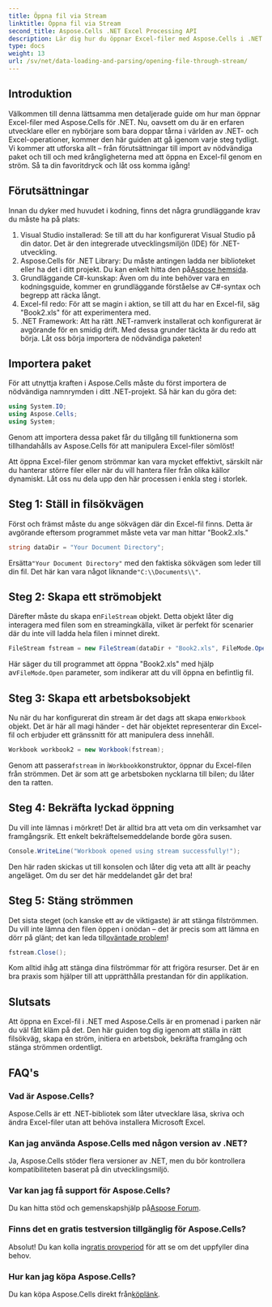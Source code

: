 ```yaml
---
title: Öppna fil via Stream
linktitle: Öppna fil via Stream
second_title: Aspose.Cells .NET Excel Processing API
description: Lär dig hur du öppnar Excel-filer med Aspose.Cells i .NET. Denna nybörjarvänliga guide ger steg-för-steg-instruktioner för effektiv filhantering.
type: docs
weight: 13
url: /sv/net/data-loading-and-parsing/opening-file-through-stream/
---
```

## Introduktion
Välkommen till denna lättsamma men detaljerade guide om hur man öppnar Excel-filer med Aspose.Cells för .NET. Nu, oavsett om du är en erfaren utvecklare eller en nybörjare som bara doppar tårna i världen av .NET- och Excel-operationer, kommer den här guiden att gå igenom varje steg tydligt. Vi kommer att utforska allt – från förutsättningar till import av nödvändiga paket och till och med krångligheterna med att öppna en Excel-fil genom en ström. Så ta din favoritdryck och låt oss komma igång!
## Förutsättningar
Innan du dyker med huvudet i kodning, finns det några grundläggande krav du måste ha på plats:
1. Visual Studio installerad: Se till att du har konfigurerat Visual Studio på din dator. Det är den integrerade utvecklingsmiljön (IDE) för .NET-utveckling.
2.  Aspose.Cells för .NET Library: Du måste antingen ladda ner biblioteket eller ha det i ditt projekt. Du kan enkelt hitta den på[Aspose hemsida](https://releases.aspose.com/cells/net/).
3. Grundläggande C#-kunskap: Även om du inte behöver vara en kodningsguide, kommer en grundläggande förståelse av C#-syntax och begrepp att räcka långt.
4. Excel-fil redo: För att se magin i aktion, se till att du har en Excel-fil, säg "Book2.xls" för att experimentera med.
5. .NET Framework: Att ha rätt .NET-ramverk installerat och konfigurerat är avgörande för en smidig drift.
Med dessa grunder täckta är du redo att börja. Låt oss börja importera de nödvändiga paketen!
## Importera paket
För att utnyttja kraften i Aspose.Cells måste du först importera de nödvändiga namnrymden i ditt .NET-projekt. Så här kan du göra det:
```csharp
using System.IO;
using Aspose.Cells;
using System;
```
Genom att importera dessa paket får du tillgång till funktionerna som tillhandahålls av Aspose.Cells för att manipulera Excel-filer sömlöst!

Att öppna Excel-filer genom strömmar kan vara mycket effektivt, särskilt när du hanterar större filer eller när du vill hantera filer från olika källor dynamiskt. Låt oss nu dela upp den här processen i enkla steg i storlek.
## Steg 1: Ställ in filsökvägen
Först och främst måste du ange sökvägen där din Excel-fil finns. Detta är avgörande eftersom programmet måste veta var man hittar "Book2.xls."
```csharp
string dataDir = "Your Document Directory";
```
 Ersätta`"Your Document Directory"` med den faktiska sökvägen som leder till din fil. Det här kan vara något liknande`"C:\\Documents\\"`.
## Steg 2: Skapa ett strömobjekt
 Därefter måste du skapa en`FileStream` objekt. Detta objekt låter dig interagera med filen som en streamingkälla, vilket är perfekt för scenarier där du inte vill ladda hela filen i minnet direkt.
```csharp
FileStream fstream = new FileStream(dataDir + "Book2.xls", FileMode.Open);
```
 Här säger du till programmet att öppna "Book2.xls" med hjälp av`FileMode.Open` parameter, som indikerar att du vill öppna en befintlig fil.
## Steg 3: Skapa ett arbetsboksobjekt
 Nu när du har konfigurerat din stream är det dags att skapa en`Workbook` objekt. Det är här all magi händer - det här objektet representerar din Excel-fil och erbjuder ett gränssnitt för att manipulera dess innehåll.
```csharp
Workbook workbook2 = new Workbook(fstream);
```
 Genom att passera`fstream` in i`Workbook`konstruktor, öppnar du Excel-filen från strömmen. Det är som att ge arbetsboken nycklarna till bilen; du låter den ta ratten.
## Steg 4: Bekräfta lyckad öppning
Du vill inte lämnas i mörkret! Det är alltid bra att veta om din verksamhet var framgångsrik. Ett enkelt bekräftelsemeddelande borde göra susen.
```csharp
Console.WriteLine("Workbook opened using stream successfully!");
```
Den här raden skickas ut till konsolen och låter dig veta att allt är peachy angeläget. Om du ser det här meddelandet går det bra!
## Steg 5: Stäng strömmen
 Det sista steget (och kanske ett av de viktigaste) är att stänga filströmmen. Du vill inte lämna den filen öppen i onödan – det är precis som att lämna en dörr på glänt; det kan leda till[oväntade problem](https://forum.aspose.com/c/cells/9)!
```csharp
fstream.Close();
```
Kom alltid ihåg att stänga dina filströmmar för att frigöra resurser. Det är en bra praxis som hjälper till att upprätthålla prestandan för din applikation.
## Slutsats
Att öppna en Excel-fil i .NET med Aspose.Cells är en promenad i parken när du väl fått kläm på det. Den här guiden tog dig igenom att ställa in rätt filsökväg, skapa en ström, initiera en arbetsbok, bekräfta framgång och stänga strömmen ordentligt. 
## FAQ's
### Vad är Aspose.Cells?
Aspose.Cells är ett .NET-bibliotek som låter utvecklare läsa, skriva och ändra Excel-filer utan att behöva installera Microsoft Excel.
### Kan jag använda Aspose.Cells med någon version av .NET?
Ja, Aspose.Cells stöder flera versioner av .NET, men du bör kontrollera kompatibiliteten baserat på din utvecklingsmiljö.
### Var kan jag få support för Aspose.Cells?
 Du kan hitta stöd och gemenskapshjälp på[Aspose Forum](https://forum.aspose.com/c/cells/9).
### Finns det en gratis testversion tillgänglig för Aspose.Cells?
 Absolut! Du kan kolla in[gratis provperiod](https://releases.aspose.com/) för att se om det uppfyller dina behov.
### Hur kan jag köpa Aspose.Cells?
 Du kan köpa Aspose.Cells direkt från[köplänk](https://purchase.aspose.com/buy).